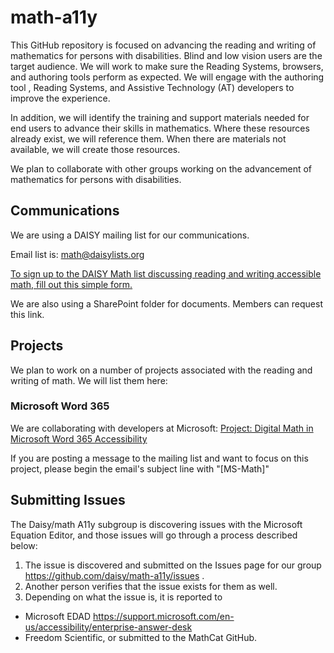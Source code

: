 # math-a11y

This GitHub repository is focused on advancing the reading and writing of mathematics for persons with disabilities. Blind and low vision users are the target audience. We will work to make sure the Reading Systems, browsers, and authoring tools 
perform as expected. We will engage with the authoring tool , Reading Systems, and Assistive Technology (AT) developers to improve the experience.

In addition, we will identify the training and support materials needed for end users to advance their skills in mathematics. Where these resources already exist, we will reference them. When there are materials not available, we will create those resources.

We plan to collaborate with other groups working on the advancement of mathematics for persons with disabilities.

## Communications

We are using a DAISY mailing list for our communications.

Email list is: <math@daisylists.org>

[To sign up to the DAISY Math list discussing reading and writing accessible math, fill out this simple form.](https://daisylists.org/postorius/lists/math.daisylists.org/)

We are also using a SharePoint folder for documents. Members can request this link.

## Projects

We plan to work on a number of projects associated with the reading and writing of math. We will list them here:

### Microsoft Word 365

We are collaborating with developers at Microsoft: [Project: Digital Math in Microsoft Word 365 Accessibility](https://daisy.github.io/math-a11y/docs/ms-math/)

If you are posting a message to the mailing list and want to focus on this project, please begin the email's subject line with "[MS-Math]"

## Submitting Issues

The Daisy/math A11y subgroup is discovering issues with the Microsoft Equation Editor, and those issues will go through a process described below:

1. The issue is discovered and submitted on the Issues page for our group https://github.com/daisy/math-a11y/issues .
2. Another person verifies that the issue exists for them as well.
3. Depending on what the issue is, it is reported to 
- Microsoft EDAD https://support.microsoft.com/en-us/accessibility/enterprise-answer-desk  
- Freedom Scientific, or submitted to the MathCat GitHub.

